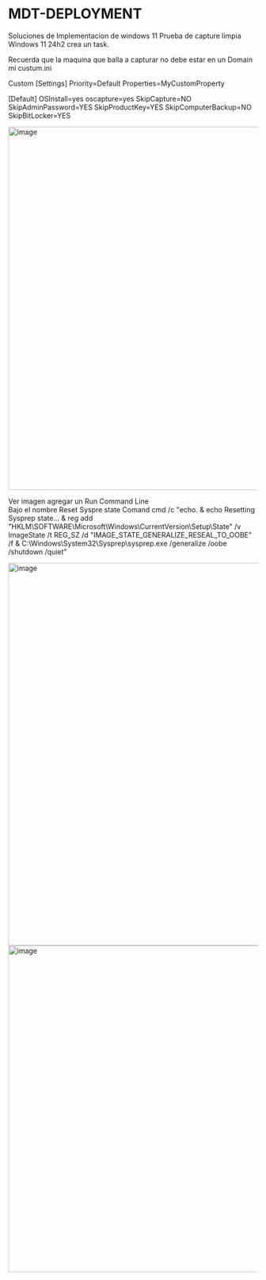 # MDT-DEPLOYMENT
Soluciones de Implementacion de windows  11
Prueba de capture limpia Windows 11  24h2  crea un task. 

Recuerda que la maquina que balla a capturar no debe estar en un Domain 
mi custum.ini

Custom [Settings]
Priority=Default
Properties=MyCustomProperty

[Default]
OSInstall=yes
oscapture=yes
SkipCapture=NO
SkipAdminPassword=YES
SkipProductKey=YES
SkipComputerBackup=NO
SkipBitLocker=YES


 <img width="940" height="733" alt="image" src="https://github.com/user-attachments/assets/53883dee-2a15-47d2-bcb1-4b1ebbf35f10" />














Ver imagen agregar un Run Command Line  
Bajo el nombre   Reset Syspre state
Comand
cmd /c "echo. & echo Resetting Sysprep state... & reg add "HKLM\SOFTWARE\Microsoft\Windows\CurrentVersion\Setup\State" /v ImageState /t REG_SZ /d "IMAGE_STATE_GENERALIZE_RESEAL_TO_OOBE" /f & C:\Windows\System32\Sysprep\sysprep.exe /generalize /oobe /shutdown /quiet"

<img width="940" height="772" alt="image" src="https://github.com/user-attachments/assets/d1df8218-9fa3-44e1-af94-41fe4a1a2041" />
<img width="940" height="659" alt="image" src="https://github.com/user-attachments/assets/0cb90c10-c1e7-44e1-bb27-639a15a21f0e" />


 



 

